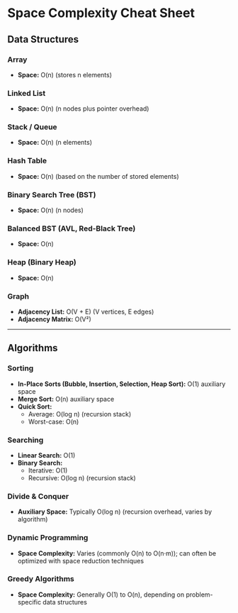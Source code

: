 # Space Complexity Cheat Sheet

## Data Structures

### Array
- **Space:** O(n) (stores n elements)

### Linked List
- **Space:** O(n) (n nodes plus pointer overhead)

### Stack / Queue
- **Space:** O(n) (n elements)

### Hash Table
- **Space:** O(n) (based on the number of stored elements)

### Binary Search Tree (BST)
- **Space:** O(n) (n nodes)

### Balanced BST (AVL, Red-Black Tree)
- **Space:** O(n)

### Heap (Binary Heap)
- **Space:** O(n)

### Graph
- **Adjacency List:** O(V + E) (V vertices, E edges)
- **Adjacency Matrix:** O(V²)

---

## Algorithms

### Sorting

- **In-Place Sorts (Bubble, Insertion, Selection, Heap Sort):** O(1) auxiliary space
- **Merge Sort:** O(n) auxiliary space
- **Quick Sort:** 
  - Average: O(log n) (recursion stack)
  - Worst-case: O(n)

### Searching

- **Linear Search:** O(1)
- **Binary Search:** 
  - Iterative: O(1)
  - Recursive: O(log n) (recursion stack)

### Divide & Conquer
- **Auxiliary Space:** Typically O(log n) (recursion overhead, varies by algorithm)

### Dynamic Programming
- **Space Complexity:** Varies (commonly O(n) to O(n·m)); can often be optimized with space reduction techniques

### Greedy Algorithms
- **Space Complexity:** Generally O(1) to O(n), depending on problem-specific data structures
